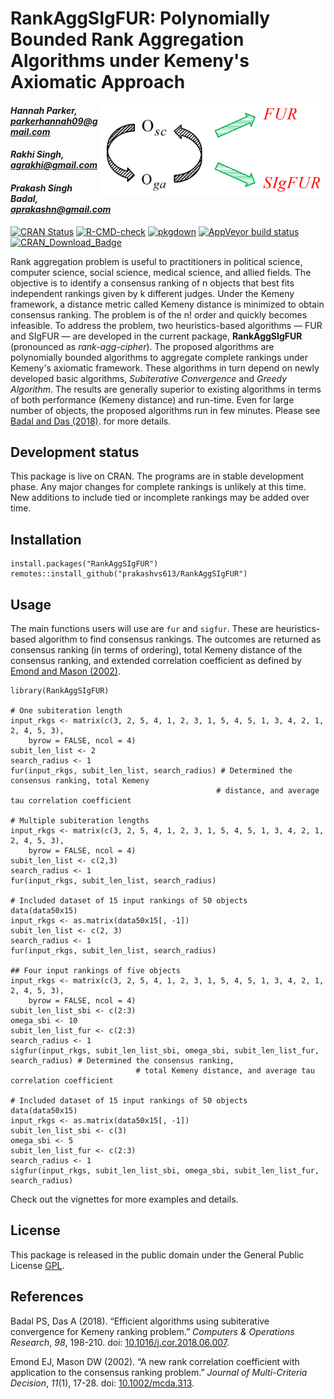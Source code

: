 # RankAggSIgFUR: Polynomially Bounded Rank Aggregation Algorithms under Kemeny's Axiomatic Approach

<img src="_images/logo_SIgFUR.png" width="350px" align="right" style="padding-left:10px;background-color:white;" />

#### *Hannah Parker, parkerhannah09@gmail.com*
#### *Rakhi Singh, agrakhi@gmail.com*
#### *Prakash Singh Badal, aprakashn@gmail.com*

<!-- badges: start -->

[![CRAN Status](https://www.r-pkg.org/badges/version/RankAggSIgFUR)](https://cran.r-project.org/package=RankAggSIgFUR)
[![R-CMD-check](https://github.com/prakashvs613/RankAggSIgFUR/actions/workflows/R-CMD-check.yaml/badge.svg)](https://github.com/prakashvs613/RankAggSIgFUR/actions/workflows/R-CMD-check.yaml)
[![pkgdown](https://github.com/prakashvs613/RankAggSIgFUR/actions/workflows/pkgdown.yaml/badge.svg)](https://github.com/prakashvs613/RankAggSIgFUR/actions/workflows/pkgdown.yaml)
[![AppVeyor build status](https://ci.appveyor.com/api/projects/status/0o2rg3h22bbb4yt7/branch/main?svg=true)](https://ci.appveyor.com/project/prakashvs613/rankaggsigfur/branch/main)
[![CRAN_Download_Badge](https://cranlogs.r-pkg.org/badges/grand-total/RankAggSIgFUR)](https://cranlogs.r-pkg.org/badges/grand-total/RankAggSIgFUR)

<!-- badges: end -->

Rank aggregation problem is useful to practitioners in political science, computer science, social science, medical science, and allied fields. The objective is to identify a consensus ranking of n objects that best fits independent rankings given by k different judges. Under the Kemeny framework, a distance metric called Kemeny distance is minimized to obtain consensus ranking. The problem is of the n! order and quickly becomes infeasible. To address the problem, two heuristics-based algorithms — FUR and SIgFUR — are developed in the current package, **RankAggSIgFUR** (pronounced as _rank-agg-cipher_). The proposed algorithms are polynomially bounded algorithms to aggregate complete rankings under Kemeny's axiomatic framework. These algorithms in turn depend on newly developed basic algorithms, _Subiterative Convergence_ and _Greedy Algorithm_.  The results are generally superior to existing algorithms in terms of both performance (Kemeny distance) and run-time. Even for large number of objects, the proposed algorithms run in few minutes. Please see [Badal and Das (2018)](https://doi.org/10.1016/j.cor.2018.06.007). for more details.

## Development status

This package is live on CRAN. The programs are in stable development phase. Any major changes for complete rankings is unlikely at this time. New additions to include tied or incomplete rankings may be added over time.

## Installation

```{r}
install.packages("RankAggSIgFUR")
remotes::install_github("prakashvs613/RankAggSIgFUR")
```

## Usage

The main functions users will use are `fur` and `sigfur`. These are heuristics-based algorithm to find consensus rankings. The outcomes are returned as consensus ranking (in terms of ordering), total Kemeny distance of the consensus ranking, and extended correlation coefficient as defined by [Emond and Mason (2002)](https://doi.org/10.1002/mcda.313). 

```{r}
library(RankAggSIgFUR)

# One subiteration length
input_rkgs <- matrix(c(3, 2, 5, 4, 1, 2, 3, 1, 5, 4, 5, 1, 3, 4, 2, 1, 2, 4, 5, 3),
    byrow = FALSE, ncol = 4)
subit_len_list <- 2
search_radius <- 1
fur(input_rkgs, subit_len_list, search_radius) # Determined the consensus ranking, total Kemeny
                                              # distance, and average tau correlation coefficient

# Multiple subiteration lengths
input_rkgs <- matrix(c(3, 2, 5, 4, 1, 2, 3, 1, 5, 4, 5, 1, 3, 4, 2, 1, 2, 4, 5, 3),
    byrow = FALSE, ncol = 4)
subit_len_list <- c(2,3)
search_radius <- 1
fur(input_rkgs, subit_len_list, search_radius)

# Included dataset of 15 input rankings of 50 objects
data(data50x15)
input_rkgs <- as.matrix(data50x15[, -1])
subit_len_list <- c(2, 3)
search_radius <- 1
fur(input_rkgs, subit_len_list, search_radius)

## Four input rankings of five objects
input_rkgs <- matrix(c(3, 2, 5, 4, 1, 2, 3, 1, 5, 4, 5, 1, 3, 4, 2, 1, 2, 4, 5, 3),
    byrow = FALSE, ncol = 4)
subit_len_list_sbi <- c(2:3)
omega_sbi <- 10
subit_len_list_fur <- c(2:3)
search_radius <- 1
sigfur(input_rkgs, subit_len_list_sbi, omega_sbi, subit_len_list_fur, search_radius) # Determined the consensus ranking,
							# total Kemeny distance, and average tau correlation coefficient

# Included dataset of 15 input rankings of 50 objects
data(data50x15)
input_rkgs <- as.matrix(data50x15[, -1])
subit_len_list_sbi <- c(3)
omega_sbi <- 5
subit_len_list_fur <- c(2:3)
search_radius <- 1
sigfur(input_rkgs, subit_len_list_sbi, omega_sbi, subit_len_list_fur, search_radius)
```

Check out the vignettes for more examples and details.

## License

This package is released in the public domain under the General Public License [GPL](https://www.gnu.org/licenses/gpl-3.0.en.html). 

## References

Badal PS, Das A (2018). “Efficient algorithms using subiterative convergence for Kemeny ranking problem.” _Computers & Operations Research_, *98*, 198-210. doi: [10.1016/j.cor.2018.06.007](https://doi.org/10.1016/j.cor.2018.06.007).

Emond EJ, Mason DW (2002). “A new rank correlation coefficient with application to the consensus ranking problem.” _Journal of Multi-Criteria Decision_, *11*(1), 17-28. doi: [10.1002/mcda.313](https://doi.org/10.1002/mcda.313).

